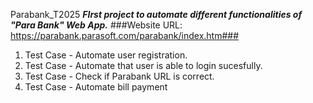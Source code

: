 Parabank_T2025
***FIrst project to automate different functionalities of "Para Bank" Web App.***
###Website URL: https://parabank.parasoft.com/parabank/index.htm###
1. Test Case - Automate user registration.
2. Test Case - Automate that user is able to login sucesfully. 
3. Test Case - Check if Parabank URL is correct.
4. Test Case - Automate bill payment
